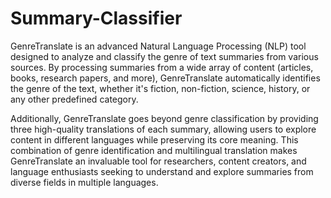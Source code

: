 # Summary-Classifier

GenreTranslate is an advanced Natural Language Processing (NLP) tool designed to analyze and classify the genre of text summaries from various sources. By processing summaries from a wide array of content (articles, books, research papers, and more), GenreTranslate automatically identifies the genre of the text, whether it's fiction, non-fiction, science, history, or any other predefined category.

Additionally, GenreTranslate goes beyond genre classification by providing three high-quality translations of each summary, allowing users to explore content in different languages while preserving its core meaning. This combination of genre identification and multilingual translation makes GenreTranslate an invaluable tool for researchers, content creators, and language enthusiasts seeking to understand and explore summaries from diverse fields in multiple languages.
